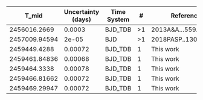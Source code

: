 |T_mid|Uncertainty (days)           |Time System|#                                            |Reference                           |
|-----|-----------------------------|-----------|---------------------------------------------|------------------------------------|
|2456016.2669|0.0003                       |BJD_TDB    |>1                                           |2013A&A…559A..36G                   |
|2457009.94594|2e-05                        |BJD        |>1                                           |2018PASP..130c4401C                 |
|2459449.4288|0.00072                      |BJD_TDB    |1                                            |This work                           |
|2459461.84836|0.00068                      |BJD_TDB    |1                                            |This work                           |
|2459464.3338|0.00078                      |BJD_TDB    |1                                            |This work                           |
|2459466.81662|0.00072                      |BJD_TDB    |1                                            |This work                           |
|2459469.29947|0.00072                      |BJD_TDB    |1                                            |This work                           |
